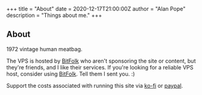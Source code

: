 +++
title = "About"
date = 2020-12-17T21:00:00Z
author = "Alan Pope"
description = "Things about me."
+++

## About

1972 vintage human meatbag.

The VPS is hosted by [BitFolk](https://bitfolk.com/) who aren't sponsoring the site or content, but they're friends, and I like their services. If you're looking for a reliable VPS host, consider using [BitFolk](https://bitfolk.com/). Tell them I sent you. :)

Support the costs associated with running this site via [ko-fi](http://ko-fi.com/popeydc) or [paypal](https://www.paypal.me/popey/5).